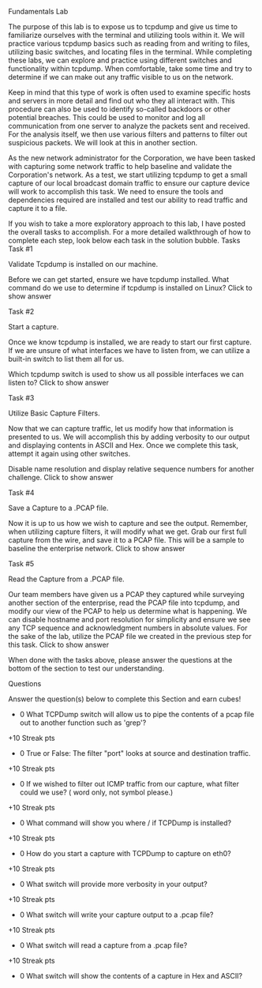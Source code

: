 Fundamentals Lab

The purpose of this lab is to expose us to tcpdump and give us time to familiarize ourselves with the terminal and utilizing tools within it. We will practice various tcpdump basics such as reading from and writing to files, utilizing basic switches, and locating files in the terminal. While completing these labs, we can explore and practice using different switches and functionality within tcpdump. When comfortable, take some time and try to determine if we can make out any traffic visible to us on the network.

Keep in mind that this type of work is often used to examine specific hosts and servers in more detail and find out who they all interact with. This procedure can also be used to identify so-called backdoors or other potential breaches. This could be used to monitor and log all communication from one server to analyze the packets sent and received. For the analysis itself, we then use various filters and patterns to filter out suspicious packets. We will look at this in another section.

As the new network administrator for the Corporation, we have been tasked with capturing some network traffic to help baseline and validate the Corporation's network. As a test, we start utilizing tcpdump to get a small capture of our local broadcast domain traffic to ensure our capture device will work to accomplish this task. We need to ensure the tools and dependencies required are installed and test our ability to read traffic and capture it to a file.

If you wish to take a more exploratory approach to this lab, I have posted the overall tasks to accomplish. For a more detailed walkthrough of how to complete each step, look below each task in the solution bubble.
Tasks
Task #1

Validate Tcpdump is installed on our machine.

Before we can get started, ensure we have tcpdump installed. What command do we use to determine if tcpdump is installed on Linux?
Click to show answer

Task #2

Start a capture.

Once we know tcpdump is installed, we are ready to start our first capture. If we are unsure of what interfaces we have to listen from, we can utilize a built-in switch to list them all for us.

Which tcpdump switch is used to show us all possible interfaces we can listen to?
Click to show answer

Task #3

Utilize Basic Capture Filters.

Now that we can capture traffic, let us modify how that information is presented to us. We will accomplish this by adding verbosity to our output and displaying contents in ASCII and Hex. Once we complete this task, attempt it again using other switches.

Disable name resolution and display relative sequence numbers for another challenge.
Click to show answer

Task #4

Save a Capture to a .PCAP file.

Now it is up to us how we wish to capture and see the output. Remember, when utilizing capture filters, it will modify what we get. Grab our first full capture from the wire, and save it to a PCAP file. This will be a sample to baseline the enterprise network.
Click to show answer

Task #5

Read the Capture from a .PCAP file.

Our team members have given us a PCAP they captured while surveying another section of the enterprise, read the PCAP file into tcpdump, and modify our view of the PCAP to help us determine what is happening. We can disable hostname and port resolution for simplicity and ensure we see any TCP sequence and acknowledgment numbers in absolute values. For the sake of the lab, utilize the PCAP file we created in the previous step for this task.
Click to show answer

When done with the tasks above, please answer the questions at the bottom of the section to test our understanding.


Questions

Answer the question(s) below to complete this Section and earn cubes!
+ 0 What TCPDump switch will allow us to pipe the contents of a pcap file out to another function such as 'grep'?

+10 Streak pts
+ 0 True or False: The filter "port" looks at source and destination traffic.

+10 Streak pts
+ 0 If we wished to filter out ICMP traffic from our capture, what filter could we use? ( word only, not symbol please.)

+10 Streak pts
+ 0 What command will show you where / if TCPDump is installed?

+10 Streak pts
+ 0 How do you start a capture with TCPDump to capture on eth0?

+10 Streak pts
+ 0 What switch will provide more verbosity in your output?

+10 Streak pts
+ 0 What switch will write your capture output to a .pcap file?

+10 Streak pts
+ 0 What switch will read a capture from a .pcap file?

+10 Streak pts
+ 0 What switch will show the contents of a capture in Hex and ASCII? 

